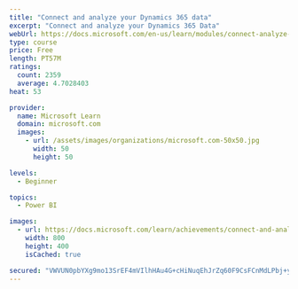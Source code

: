 ```yaml
---
title: "Connect and analyze your Dynamics 365 data​"
excerpt: "Connect and analyze your Dynamics 365 Data​"
webUrl: https://docs.microsoft.com/en-us/learn/modules/connect-analyze-dynamics-365-data/
type: course
price: Free
length: PT57M
ratings:
  count: 2359
  average: 4.7028403
heat: 53

provider:
  name: Microsoft Learn
  domain: microsoft.com
  images:
    - url: /assets/images/organizations/microsoft.com-50x50.jpg
      width: 50
      height: 50

levels:
  - Beginner

topics:
  - Power BI

images:
  - url: https://docs.microsoft.com/learn/achievements/connect-and-analyze-your-microsoft-dynamics-365-data-social.png
    width: 800
    height: 400
    isCached: true

secured: "VWVUN0pbYXg9mo13SrEF4mVIlhHAu4G+cHiNuqEhJrZq60F9CsFCnMdLPbj+yCfn8skNGiBlDZysKy43TNZW84swtCG/QvNbnwax4L+RDnzCGNh+fD8v6yivkGsD9Cd7Ia+QwiaDTAOG0nOYBTiCGeYhZW2YGM3j9zTyXlpr5aUchnbK5JwqPMIYks1FgcsKfRhJE9LMctQeXVhLVR6hPWBIcSqba7x6zdCLpieUH4zP7OJbXGQUpLiD1rWpI+LHN9HTRMheg2kpJGRCDIjcEHkBTJqQjybsPsqhop/8qdUeZVHAinXb+7AVvtuj2Fjv1SXjUAgNYI0sEWT9jAwO045O77Fgbp1F08kyjkFbPwFPZLGgdM3f+CkXRbnUv5BPA3HzBprKE+AA5+z9JbvmXEH1ReX34FD2lALprcbJj2o=;Ix+Rhg6TFeEfRtHDP2acTg=="
---
```


